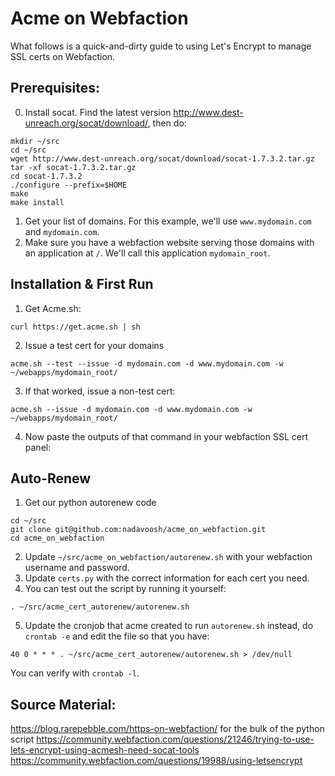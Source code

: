 # Acme on Webfaction

What follows is a quick-and-dirty guide to using Let's Encrypt to manage SSL certs on Webfaction. 

## Prerequisites:
0. Install socat. Find the latest version http://www.dest-unreach.org/socat/download/, then do:
```
mkdir ~/src
cd ~/src
wget http://www.dest-unreach.org/socat/download/socat-1.7.3.2.tar.gz
tar -xf socat-1.7.3.2.tar.gz 
cd socat-1.7.3.2
./configure --prefix=$HOME
make
make install
```
1. Get your list of domains. For this example, we'll use `www.mydomain.com` and `mydomain.com`. 
2. Make sure you have a webfaction website serving those domains with an application at `/`. We'll call this application `mydomain_root`.

## Installation & First Run
1. Get Acme.sh:
```
curl https://get.acme.sh | sh
```
2. Issue a test cert for your domains
```
acme.sh --test --issue -d mydomain.com -d www.mydomain.com -w ~/webapps/mydomain_root/
```
3. If that worked, issue a non-test cert:
```
acme.sh --issue -d mydomain.com -d www.mydomain.com -w ~/webapps/mydomain_root/
```
4. Now paste the outputs of that command in your webfaction SSL cert panel:

## Auto-Renew
1. Get our python autorenew code
```
cd ~/src
git clone git@github.com:nadavoosh/acme_on_webfaction.git
cd acme_on_webfaction
```
2. Update `~/src/acme_on_webfaction/autorenew.sh` with your webfaction username and password.
3. Update `certs.py` with the correct information for each cert you need.  
4. You can test out the script by running it yourself: 
```
. ~/src/acme_cert_autorenew/autorenew.sh
```
5. Update the cronjob that acme created to run `autorenew.sh` instead, do `crontab -e` and edit the file so that you have:
```
40 0 * * * . ~/src/acme_cert_autorenew/autorenew.sh > /dev/null
```
You can verify with `crontab -l`.

## Source Material:
https://blog.rarepebble.com/https-on-webfaction/ for the bulk of the python script
https://community.webfaction.com/questions/21246/trying-to-use-lets-encrypt-using-acmesh-need-socat-tools
https://community.webfaction.com/questions/19988/using-letsencrypt

